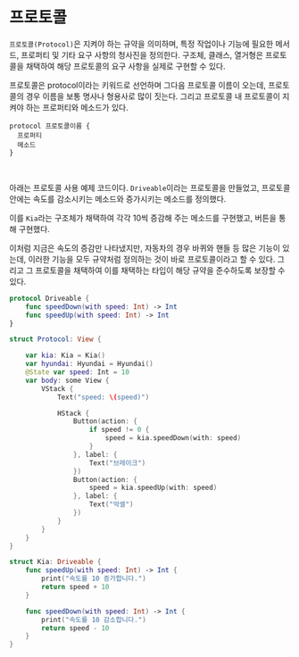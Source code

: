 # 프로토콜

`프로토콜(Protocol)`은 지켜야 하는 규약을 의미하며, 특정 작업이나 기능에 필요한 메서드, 프로퍼티 및 기타 요구 사항의 청사진을 정의한다. 구조체, 클래스, 열거형은 프로토콜을 채택하여 해당 프로토콜의 요구 사항을 실제로 구현할 수 있다.

프로토콜은 protocol이라는 키워드로 선언하며 그다음 프로토콜 이름이 오는데, 프로토콜의 경우 이름을 보통 명사나 형용사로 많이 짓는다. 그리고 프로토콜 내 프로토콜이 지켜야 하는 프로퍼티와 메소드가 있다.

```
protocol 프로토콜이름 {
  프로퍼티
  메소드
}
```

<br>

아래는 프로토콜 사용 예제 코드이다. `Driveable`이라는 프로토콜을 만들었고, 프로토콜 안에는 속도를 감소시키는 메소드와 증가시키는 메소드를 정의했다.

이를 `Kia`라는 구조체가 채택하여 각각 10씩 증감해 주는 메소드를 구현했고, 버튼을 통해 구현했다.

이처럼 지금은 속도의 증감만 나타냈지만, 자동차의 경우 바퀴와 핸들 등 많은 기능이 있는데, 이러한 기능을 모두 규약처럼 정의하는 것이 바로 프로토콜이라고 할 수 있다. 그리고 그 프로토콜을 채택하여 이를 채택하는 타입이 해당 규약을 준수하도록 보장할 수 있다.

```swift
protocol Driveable {
    func speedDown(with speed: Int) -> Int
    func speedUp(with speed: Int) -> Int
}

struct Protocol: View {

    var kia: Kia = Kia()
    var hyundai: Hyundai = Hyundai()
    @State var speed: Int = 10
    var body: some View {
        VStack {
            Text("speed: \(speed)")

            HStack {
                Button(action: {
                    if speed != 0 {
                        speed = kia.speedDown(with: speed)
                    }
                }, label: {
                    Text("브레이크")
                })
                Button(action: {
                    speed = kia.speedUp(with: speed)
                }, label: {
                    Text("악셀")
                })
            }
        }
    }
}

struct Kia: Driveable {
    func speedUp(with speed: Int) -> Int {
        print("속도를 10 증가합니다.")
        return speed + 10
    }

    func speedDown(with speed: Int) -> Int {
        print("속도를 10 감소합니다.")
        return speed - 10
    }
}
```
